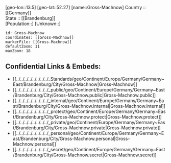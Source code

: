 ﻿---
location: [52.27,13.5] 
mapzoom: [7,12] 
mapmarker: city 
type: City
tags:
- geo/City


SpocWebEntityId: 30600
isDeleted: false
confidential: public

---
[geo-lon::13.5] 
[geo-lat::52.27] 
[name::Gross-Machnow] 
Country :: [[Germany]]  
State :: [[Brandenburg]]  
[Population::] 
[Unknown::] 


```leaflet
id: Gross-Machnow
coordinates: [[Gross-Machnow]] 
markerFile: [[Gross-Machnow]] 
defaultZoom: 11 
maxZoom: 18
```


## Confidential Links & Embeds: 
- [[../../../../../../../../_Standards/geo/Continent/Europe/Germany/Germany~East/Brandenburg/City/Gross-Machnow|Gross-Machnow]] 
- [[../../../../../../../../_public/geo/Continent/Europe/Germany/Germany~East/Brandenburg/City/Gross-Machnow.public|Gross-Machnow.public]] 
- [[../../../../../../../../_internal/geo/Continent/Europe/Germany/Germany~East/Brandenburg/City/Gross-Machnow.internal|Gross-Machnow.internal]] 
- [[../../../../../../../../_protect/geo/Continent/Europe/Germany/Germany~East/Brandenburg/City/Gross-Machnow.protect|Gross-Machnow.protect]] 
- [[../../../../../../../../_private/geo/Continent/Europe/Germany/Germany~East/Brandenburg/City/Gross-Machnow.private|Gross-Machnow.private]] 
- [[../../../../../../../../_personal/geo/Continent/Europe/Germany/Germany~East/Brandenburg/City/Gross-Machnow.personal|Gross-Machnow.personal]] 
- [[../../../../../../../../_secret/geo/Continent/Europe/Germany/Germany~East/Brandenburg/City/Gross-Machnow.secret|Gross-Machnow.secret]] 
